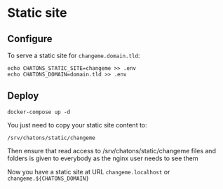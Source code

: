 # Static site

## Configure
To serve a static site for `changeme.domain.tld`:
```
echo CHATONS_STATIC_SITE=changeme >> .env
echo CHATONS_DOMAIN=domain.tld >> .env
```

## Deploy
```
docker-compose up -d
```

You just need to copy your static site content to:
```
/srv/chatons/static/changeme
```

Then ensure that read access to /srv/chatons/static/changeme files and folders is given to everybody as the nginx user needs to see them

Now you have a static site at URL `changeme.localhost` or `changeme.${CHATONS_DOMAIN}`

